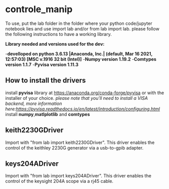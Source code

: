 # controle_manip

To use, put the lab folder in the folder where your python code/jupyter notebook lies and use import lab and/or from lab import lab. please follow the following instructions to have a working library.

**Library needed and versions used for the dev:**

-**develloped on python 3.6.13 |Anaconda, Inc.| (default, Mar 16 2021, 12:57:03) [MSC v.1916 32 bit (Intel)]**
-**Numpy version  1.19.2**
-**Comtypes version 1.1.7**
-**Pyvisa version  1.11.3**

## How to install the drivers

install **pyvisa** library at https://anaconda.org/conda-forge/pyvisa or with the installer of your choice. _please note that you'll need to install a VISA backend, more information here:https://pyvisa.readthedocs.io/en/latest/introduction/configuring.html_
install **numpy**,**matlplotlib** and **comtypes**

## keith2230GDriver

Import with "from lab import keith2230GDriver". This driver enables the control of the keithley 2230G generator via a usb-to-gpib adapter.

## keys204ADriver

Import with "from lab import keys204ADriver". This driver enables the control of the keysight 204A scope via a rj45 cable.



